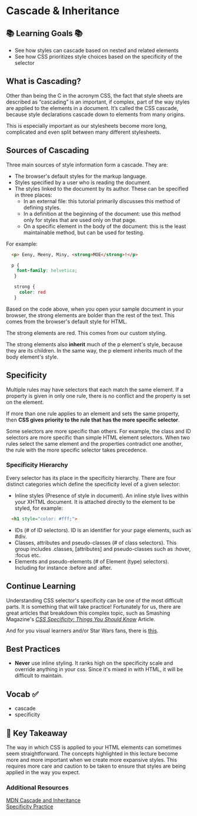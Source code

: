 # Cascade & Inheritance


## 📚 Learning Goals 📚
- See how styles can cascade based on nested and related elements
- See how CSS prioritizes style choices based on the specificity of the selector

## What is Cascading?

Other than being the C in the acronym CSS, the fact that style sheets are described as “cascading” is an important, if complex, part of the way styles are applied to the elements in a document. It’s called the CSS cascade, because style declarations cascade down to elements from many origins.

This is especially important as our stylesheets become more long, complicated and even split between many different stylesheets.


## Sources of Cascading
Three main sources of style information form a cascade. They are:

- The browser's default styles for the markup language.
- Styles specified by a user who is reading the document.
- The styles linked to the document by its author. These can be specified in three places:
  - In an external file: this tutorial primarily discusses this method of defining styles.
  - In a definition at the beginning of the document: use this method only for styles that are used only on that page.
  - On a specific element in the body of the document: this is the least maintainable method, but can be used for testing.

For example:
```html
  <p> Eeny, Meeny, Miny, <strong>MOE</strong>!</p>
```

  ```css
    p {
      font-family: helvetica;
     }

     strong {
       color: red
     }
  ```
Based on the code above, when you open your sample document in your browser, the strong elements are bolder than the rest of the text. This comes from the browser's default style for HTML.

The strong elements are red. This comes from our custom styling.

The strong elements also **inherit** much of the p element's style, because they are its children. In the same way, the p element inherits much of the body element's style.

## Specificity

Multiple rules may have selectors that each match the same element. If a property is given in only one rule, there is no conflict and the property is set on the element.

If more than one rule applies to an element and sets the same property, then **CSS gives priority to the rule that has the more specific selector**.

Some selectors are more specific than others. For example, the class and ID selectors are more specific than simple HTML element selectors. When two rules select the same element and the properties contradict one another, the rule with the more specific selector takes precedence.

### Specificity Hierarchy

Every selector has its place in the specificity hierarchy. There are four distinct categories which define the specificity level of a given selector:

- Inline styles (Presence of style in document). An inline style lives within your XHTML document. It is attached directly to the element to be styled, for example:
```html
  <h1 style="color: #fff;">
```
- IDs (# of ID selectors). ID is an identifier for your page elements, such as #div.
- Classes, attributes and pseudo-classes (# of class selectors). This group includes .classes, [attributes] and pseudo-classes such as :hover, :focus etc.
- Elements and pseudo-elements (# of Element (type) selectors).
Including for instance :before and :after.


## Continue Learning
Understanding CSS selector's specificity can be one of the most difficult parts. It is something that will take practice! Fortunately for us, there are great articles that breakdown this complex topic, such as Smashing Magazine's [*CSS Specificity: Things You Should Know*](https://www.smashingmagazine.com/2007/07/css-specificity-things-you-should-know/) Article.

And for you visual learners and/or Star Wars fans, there is [this](https://stuffandnonsense.co.uk/archives/images/specificitywars-05v2.jpg).


## Best Practices
- **Never** use inline styling. It ranks high on the specificity scale and override anything in your css. Since it's mixed in with HTML, it will be difficult to maintain.

## Vocab ✅
  - cascade
  - specificity

## 🔑 Key Takeaway
The way in which CSS is applied to your HTML elements can sometimes seem straightforward. The concepts highlighted in this lecture become more and more important when we create more expansive styles. This requires more care and caution to be taken to ensure that styles are being applied in the way you expect.

### Additional Resources

[MDN Cascade and Inheritance](https://developer.mozilla.org/en-US/docs/Web/Guide/CSS/Getting_started/Cascading_and_inheritance)  
[Specificity Practice](09a-specificity-practice.md)
